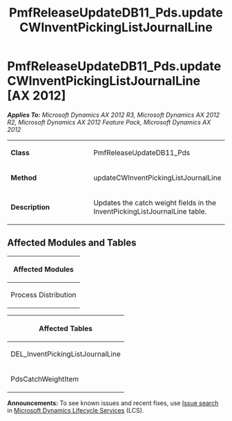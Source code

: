 ﻿---
title: PmfReleaseUpdateDB11_Pds.updateCWInventPickingListJournalLine
TOCTitle: PmfReleaseUpdateDB11_Pds.updateCWInventPickingListJournalLine
ms:assetid: 7a028fbd-d911-5f32-668e-66b09de1b5db
ms:mtpsurl: https://msdn.microsoft.com/en-us/library/JJ719417(v=AX.60)
ms:contentKeyID: 49709208
ms.date: 05/18/2015
mtps_version: v=AX.60
---

# PmfReleaseUpdateDB11\_Pds.updateCWInventPickingListJournalLine [AX 2012]


_**Applies To:** Microsoft Dynamics AX 2012 R3, Microsoft Dynamics AX 2012 R2, Microsoft Dynamics AX 2012 Feature Pack, Microsoft Dynamics AX 2012_

<table>
<colgroup>
<col style="width: 50%" />
<col style="width: 50%" />
</colgroup>
<tbody>
<tr class="odd">
<td><p><strong>Class</strong></p></td>
<td><p>PmfReleaseUpdateDB11_Pds</p></td>
</tr>
<tr class="even">
<td><p><strong>Method</strong></p></td>
<td><p>updateCWInventPickingListJournalLine</p></td>
</tr>
<tr class="odd">
<td><p><strong>Description</strong></p></td>
<td><p>Updates the catch weight fields in the InventPickingListJournalLine table.</p></td>
</tr>
</tbody>
</table>


## Affected Modules and Tables

<table>
<colgroup>
<col style="width: 100%" />
</colgroup>
<thead>
<tr class="header">
<th><p>Affected Modules</p></th>
</tr>
</thead>
<tbody>
<tr class="odd">
<td><p>Process Distribution</p></td>
</tr>
</tbody>
</table>


<table>
<colgroup>
<col style="width: 100%" />
</colgroup>
<thead>
<tr class="header">
<th><p>Affected Tables</p></th>
</tr>
</thead>
<tbody>
<tr class="odd">
<td><p>DEL_InventPickingListJournalLine</p></td>
</tr>
<tr class="even">
<td><p>PdsCatchWeightItem</p></td>
</tr>
</tbody>
</table>

  
**Announcements:** To see known issues and recent fixes, use [Issue search](http://go.microsoft.com/fwlink/?linkid=389258) in [Microsoft Dynamics Lifecycle Services](http://go.microsoft.com/fwlink/?linkid=306505) (LCS).

